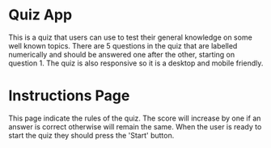 # Quiz App
This is a quiz that users can use to test their general knowledge on some well known topics. There are 5 questions in the quiz that are labelled numerically and should be answered one after the other, starting on question 1. The quiz is also responsive so it is a desktop and mobile friendly.

# Instructions Page
This page indicate the rules of the quiz.
The score will increase by one if an answer is correct otherwise will remain the same. 
When the user is ready to start the quiz they should press the 'Start' button.

